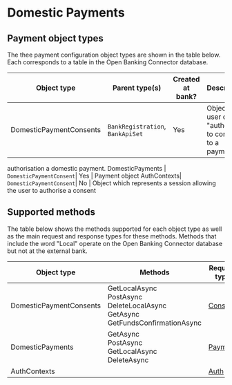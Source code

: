 # Domestic Payments
## Payment object types

The thee payment configuration object types are shown in the table below. Each corresponds to a table in the Open Banking Connector database. 

Object type | Parent type(s) | Created at bank? | Description | 
--- | --- | --- | ---
DomesticPaymentConsents | `BankRegistration`, `BankApiSet` | Yes | Object a user can "authorise" to consent to a payment 
authorisation a domestic payment.
DomesticPayments | `DomesticPaymentConsent`| Yes | Payment object
AuthContexts| `DomesticPaymentConsent`| No | Object which represents a session allowing the user to authorise a consent

## Supported methods

The table below shows the methods supported for each object type as well as the main request and response types for these methods. Methods that include the word "Local" operate on the Open Banking Connector database but not at the external bank.

Object type | Methods | Request type| Response type
 --- | --- | ---| ---
DomesticPaymentConsents|GetLocalAsync <br/> PostAsync <br/> DeleteLocalAsync <br/> GetAsync <br/> GetFundsConfirmationAsync|[Consent](./../../../src/OpenBanking.Library.Connector/Models/Public/PaymentInitiation/Request/DomesticPaymentConsent.cs)|[Consent](./../../../src/OpenBanking.Library.Connector/Models/Public/PaymentInitiation/Response/DomesticPaymentConsentResponse.cs)
DomesticPayments| GetAsync<br/> PostAsync <br/> GetLocalAsync <br/> DeleteAsync |[Payment](./../../../src/OpenBanking.Library.Connector/Models/Public/PaymentInitiation/Request/DomesticPayment.cs)|[Payment](./../../../src/OpenBanking.Library.Connector/Models/Public/PaymentInitiation/Response/DomesticPaymentResponse.cs)
AuthContexts| |[Auth](./../../../src/OpenBanking.Library.Connector/Models/Public/PaymentInitiation/Request/DomesticPaymentConsentAuthContext.cs)|[Auth](./../../../src/OpenBanking.Library.Connector/Models/Public/PaymentInitiation/Response/DomesticPaymentConsentAuthContextResponse.cs)
